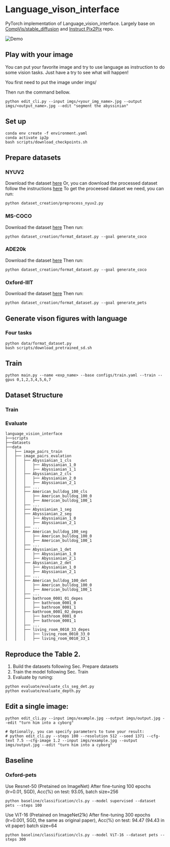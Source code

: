 # Language_vison_interface

PyTorch implementation of Language_vision_interface. Largely base on  [CompVis/stable_diffusion](https://github.com/CompVis/stable-diffusion) and [Instruct Pix2Pix](https://github.com/timothybrooks/instruct-pix2pix) repo. <br>

![Demo](https://i.hd-r.cn/b9dc90bd1f3895bdbff45226627b8c41.png)

## Play with your image
You can put your favorite image and try to use language as instruction to do some vision tasks. Just have a try to see what will happen!

You first need to put the image under imgs/

Then run the command bellow.

```
python edit_cli.py --input imgs/<your_img_name>.jpg --output imgs/<output_name>.jpg --edit "segment the abyssinian"
```

## Set up

```
conda env create -f environment.yaml
conda activate ip2p
bash scripts/download_checkpoints.sh
```

## Prepare datasets
### NYUV2
Download the dataset [here](https://cs.nyu.edu/~silberman/datasets/nyu_depth_v2.html)
Or, you can download the processed dataset follow the instructions [here](https://github.com/zhyever/Monocular-Depth-Estimation-Toolbox/blob/main/docs/dataset_prepare.md#NYU)
To get the proceesed dataset we need, you can run:
```
python dataset_creation/preprocess_nyuv2.py
```
### MS-COCO
Download the dataset [here](https://cocodataset.org/)
Then run:
```
python dataset_creation/format_dataset.py --goal generate_coco
```

### ADE20k
Download the dataset [here](http://sceneparsing.csail.mit.edu/index_challenge.html)
Then run:
```
python dataset_creation/format_dataset.py --goal generate_coco
```

### Oxford-IIIT 
Download the dataset [here](https://www.robots.ox.ac.uk/~vgg/data/pets/)
Then run:
```
python dataset_creation/format_dataset.py --goal generate_pets
```


## Generate vison figures with language
### Four tasks
```
python data/format_dataset.py
bash scripts/download_pretrained_sd.sh
```

## Train
```
python main.py --name <exp_name> --base configs/train.yaml --train --gpus 0,1,2,3,4,5,6,7
```

## Dataset Structure
### Train


### Evaluate
```
language_vision_interface
├──scripts
├──datasets
├──data
│   ├── image_pairs_train
│   ├── image_pairs_evalation
│   │   ├── Abyssianian_1_cls
│   │   │   ├── Abyssianian_1_0
│   │   │   ├── Abyssianian_1_1
│   │   ├── Abyssianian_2_cls
│   │   │   ├── Abyssianian_2_0
│   │   │   ├── Abyssianian_2_1
│   │   ├── ...
│   │   ├── American_bulldog_100_cls
│   │   │   ├── American_bulldog_100_0
│   │   │   ├── American_bulldog_100_1
│   │   ├── ...
│   │   ├── Abyssianian_1_seg
│   │   ├── Abyssianian_2_seg
│   │   │   ├── Abyssianian_1_0
│   │   │   ├── Abyssianian_2_1
│   │   ├── ...
│   │   ├── American_bulldog_100_seg
│   │   │   ├── American_bulldog_100_0
│   │   │   ├── American_bulldog_100_1
│   │   ├── ...
│   │   ├── Abyssianian_1_det
│   │   │   ├── Abyssianian_1_0
│   │   │   ├── Abyssianian_2_1
│   │   ├── Abyssianian_2_det
│   │   │   ├── Abyssianian_1_0
│   │   │   ├── Abyssianian_2_1
│   │   ├── ...
│   │   ├── American_bulldog_100_det
│   │   │   ├── American_bulldog_100_0
│   │   │   ├── American_bulldog_100_1
│   │   ├── ...
│   │   ├── bathroom_0001_01_depes
│   │   │   ├── bathroom_0001_0
│   │   │   ├── bathroom_0001_1
│   │   ├── bathroom_0001_02_depes
│   │   │   ├── bathroom_0001_0
│   │   │   ├── bathroom_0001_1
│   │   ├── ...
│   │   ├── living_room_0010_33_depes
│   │   │   ├── living_room_0010_33_0
│   │   │   ├── living_room_0010_33_1

```

## Reproduce the Table 2.
1. Build the datasets following Sec. Prepare datasets
2. Train the model following Sec. Train
3. Evaluate by runing:
```
python evaluate/evaluate_cls_seg_det.py
python evaluate/evaluate_depth.py
```


## Edit a single image:
```
python edit_cli.py --input imgs/example.jpg --output imgs/output.jpg --edit "turn him into a cyborg"

# Optionally, you can specify parameters to tune your result:
# python edit_cli.py --steps 100 --resolution 512 --seed 1371 --cfg-text 7.5 --cfg-image 1.2 --input imgs/example.jpg --output imgs/output.jpg --edit "turn him into a cyborg"
```

## Baseline
### Oxford-pets
Use Resnet-50 (Pretained on ImageNet) 
After fine-tuning 100 epochs (lr=0.01, SGD), Acc(%) on test: 93.05, batch size=256
```
python baseline/classification/cls.py --model supervised --dataset pets --steps 100
```
Use ViT-16 (Pretained on ImageNet21k)
After fine-tuning 300 epochs (lr=0.001, SGD, the same as original paper), Acc(%) on test: 94.47 (94.43 in vit paper) batch size=64
```
python baseline/classification/cls.py --model ViT-16 --dataset pets --steps 300
```
